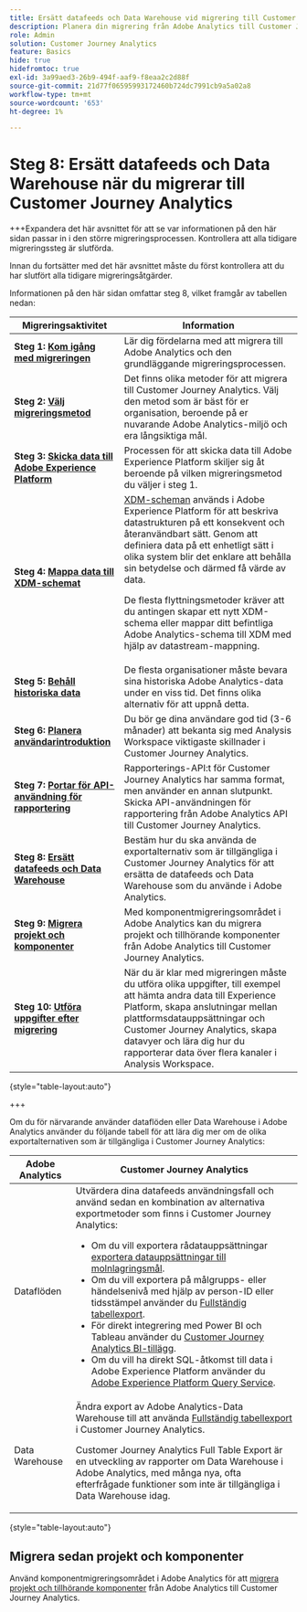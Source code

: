 ```yaml
---
title: Ersätt datafeeds och Data Warehouse vid migrering till Customer Journey Analytics
description: Planera din migrering från Adobe Analytics till Customer Journey Analytics
role: Admin
solution: Customer Journey Analytics
feature: Basics
hide: true
hidefromtoc: true
exl-id: 3a99aed3-26b9-494f-aaf9-f8eaa2c2d88f
source-git-commit: 21d77f06595993172460b724dc7991cb9a5a02a8
workflow-type: tm+mt
source-wordcount: '653'
ht-degree: 1%

---
```


# Steg 8: Ersätt datafeeds och Data Warehouse när du migrerar till Customer Journey Analytics

+++Expandera det här avsnittet för att se var informationen på den här sidan passar in i den större migreringsprocessen. Kontrollera att alla tidigare migreringssteg är slutförda.

Innan du fortsätter med det här avsnittet måste du först kontrollera att du har slutfört alla tidigare migreringsåtgärder.

Informationen på den här sidan omfattar steg 8, vilket framgår av tabellen nedan:

| Migreringsaktivitet | Information |
|---------|----------|
| **Steg 1: [Kom igång med migreringen](/help/getting-started/cja-migration/cja-migration-getstarted.md)** | Lär dig fördelarna med att migrera till Adobe Analytics och den grundläggande migreringsprocessen. |
| **Steg 2: [Välj migreringsmetod](/help/getting-started/cja-migration/cja-migration-method.md)** | Det finns olika metoder för att migrera till Customer Journey Analytics. Välj den metod som är bäst för er organisation, beroende på er nuvarande Adobe Analytics-miljö och era långsiktiga mål. |
| **Steg 3: [Skicka data till Adobe Experience Platform](/help/getting-started/cja-migration/cja-migration-send-to-platform.md)** | Processen för att skicka data till Adobe Experience Platform skiljer sig åt beroende på vilken migreringsmetod du väljer i steg 1. |
| **Steg 4: [Mappa data till XDM-schemat](/help/getting-started/cja-migration/cja-migration-xdm.md)** | [XDM-scheman](https://experienceleague.adobe.com/en/docs/experience-platform/xdm/home#xdm-schemas) används i Adobe Experience Platform för att beskriva datastrukturen på ett konsekvent och återanvändbart sätt. Genom att definiera data på ett enhetligt sätt i olika system blir det enklare att behålla sin betydelse och därmed få värde av data.<p>De flesta flyttningsmetoder kräver att du antingen skapar ett nytt XDM-schema eller mappar ditt befintliga Adobe Analytics-schema till XDM med hjälp av datastream-mappning.</p> |
| **Steg 5: [Behåll historiska data](/help/getting-started/cja-migration/cja-migration-historical-data.md)** | De flesta organisationer måste bevara sina historiska Adobe Analytics-data under en viss tid. Det finns olika alternativ för att uppnå detta. |
| **Steg 6: [Planera användarintroduktion](/help/getting-started/cja-migration/cja-migration-onboarding.md)** | Du bör ge dina användare god tid (3-6 månader) att bekanta sig med Analysis Workspace viktigaste skillnader i Customer Journey Analytics. |
| **Steg 7: [Portar för API-användning för rapportering](/help/getting-started/cja-migration/cja-migration-api.md)** | Rapporterings-API:t för Customer Journey Analytics har samma format, men använder en annan slutpunkt. Skicka API-användningen för rapportering från Adobe Analytics API till Customer Journey Analytics. |
| <span class="preview">**Steg 8: [Ersätt datafeeds och Data Warehouse](/help/getting-started/cja-migration/cja-migration-export-options.md)**</span> | <span class="preview">Bestäm hur du ska använda de exportalternativ som är tillgängliga i Customer Journey Analytics för att ersätta de datafeeds och Data Warehouse som du använde i Adobe Analytics.</span> |
| **Steg 9: [Migrera projekt och komponenter](/help/getting-started/cja-migration/cja-migration-projects.md)** | Med komponentmigreringsområdet i Adobe Analytics kan du migrera projekt och tillhörande komponenter från Adobe Analytics till Customer Journey Analytics. |
| **Steg 10: [Utföra uppgifter efter migrering](/help/getting-started/cja-getting-started.md)** | När du är klar med migreringen måste du utföra olika uppgifter, till exempel att hämta andra data till Experience Platform, skapa anslutningar mellan plattformsdatauppsättningar och Customer Journey Analytics, skapa datavyer och lära dig hur du rapporterar data över flera kanaler i Analysis Workspace. |

{style="table-layout:auto"}

+++

Om du för närvarande använder dataflöden eller Data Warehouse i Adobe Analytics använder du följande tabell för att lära dig mer om de olika exportalternativen som är tillgängliga i Customer Journey Analytics:

| Adobe Analytics | Customer Journey Analytics |
|---------|----------|
| Dataflöden | Utvärdera dina datafeeds användningsfall och använd sedan en kombination av alternativa exportmetoder som finns i Customer Journey Analytics: <ul><li>Om du vill exportera rådatauppsättningar [exportera datauppsättningar till molnlagringsmål](https://experienceleague.adobe.com/en/docs/experience-platform/destinations/ui/activate/export-datasets). &#x200B;</li><li>Om du vill exportera på målgrupps- eller händelsenivå med hjälp av person-ID eller tidsstämpel använder du [Fullständig tabellexport](/help/analysis-workspace/export/export-cloud.md). &#x200B;</li><li>För direkt integrering med Power BI och Tableau använder du [Customer Journey Analytics BI-tillägg](https://experienceleague.adobe.com/en/docs/analytics-platform/using/cja-dataviews/bi-extension). &#x200B;</li><li>Om du vill ha direkt SQL-åtkomst till data i Adobe Experience Platform använder du [Adobe Experience Platform Query Service](https://experienceleague.adobe.com/en/docs/experience-platform/query/home).</li></ul> |
| Data Warehouse | Ändra export av Adobe Analytics-Data Warehouse till att använda [Fullständig tabellexport](/help/analysis-workspace/export/export-cloud.md) i Customer Journey Analytics.<p>Customer Journey Analytics Full Table Export är en utveckling av rapporter om Data Warehouse i Adobe Analytics, med många nya, ofta efterfrågade funktioner som inte är tillgängliga i Data Warehouse idag.</p> |

{style="table-layout:auto"}

## Migrera sedan projekt och komponenter

Använd komponentmigreringsområdet i Adobe Analytics för att [migrera projekt och tillhörande komponenter](/help/getting-started/cja-migration/cja-migration-projects.md) från Adobe Analytics till Customer Journey Analytics.
